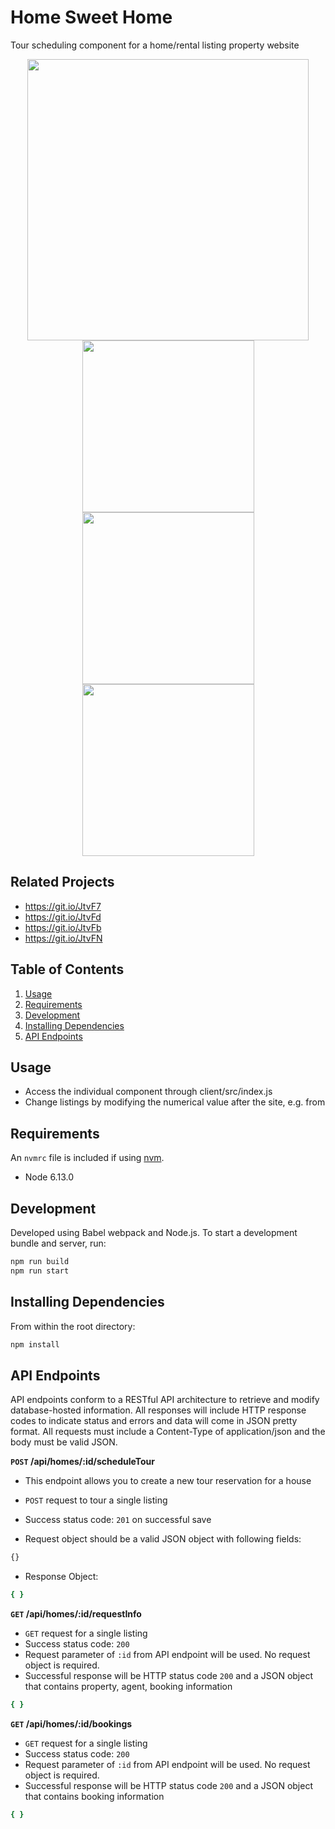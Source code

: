 # Home Sweet Home

 Tour scheduling component for a home/rental listing property website
 
 <div align="center">
  <img src="https://homesweet.s3.us-east-2.amazonaws.com/bigTour.PNG" height="450">
</div>
<div align="center">
  <img src="https://homesweet.s3.us-east-2.amazonaws.com/tour1.PNG" height="275">
  <img src="https://homesweet.s3.us-east-2.amazonaws.com/tour2.PNG" height="275">
  <img src="https://homesweet.s3.us-east-2.amazonaws.com/tour3.PNG" height="275">
</div>

## Related Projects

  - https://git.io/JtvF7
  - https://git.io/JtvFd
  - https://git.io/JtvFb
  - https://git.io/JtvFN

## Table of Contents

1. [Usage](#Usage)
2. [Requirements](#requirements)
3. [Development](#development)
4. [Installing Dependencies](#installing-dependencies) 
5. [API Endpoints](#api-endpoints)

## Usage

- Access the individual component through client/src/index.js
- Change listings by modifying the numerical value after the site, e.g. from 

## Requirements

An `nvmrc` file is included if using [nvm](https://github.com/creationix/nvm).

- Node 6.13.0

## Development

Developed using Babel webpack and Node.js. To start a development bundle and server, run:

```sh
npm run build
npm run start
```

## Installing Dependencies

From within the root directory:

```sh
npm install
```

## API Endpoints

API endpoints conform to a RESTful API architecture to retrieve and modify database-hosted information. All responses will include HTTP response codes to indicate status and errors and data will come in JSON pretty format. All requests must include a Content-Type of application/json and the body must be valid JSON.

**`POST` /api/homes/:id/scheduleTour**
- This endpoint allows you to create a new tour reservation for a house

- `POST` request to tour a single listing
- Success status code: `201` on successful save
- Request object should be a valid JSON object with following fields:

```sh
{}
```

- Response Object:
```sh
{ }
```

**`GET` /api/homes/:id/requestInfo**
- `GET` request for a single listing
- Success status code: `200`
- Request parameter of  `:id` from API endpoint will be used. No request object is required.
- Successful response will be HTTP status code `200` and a JSON object that contains property, agent, booking information
```sh
{ }
```

**`GET` /api/homes/:id/bookings**
- `GET` request for a single listing
- Success status code: `200`
- Request parameter of  `:id` from API endpoint will be used. No request object is required.
- Successful response will be HTTP status code `200` and a JSON object that contains booking information
```sh
{ }
```



